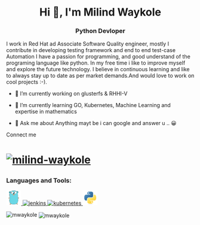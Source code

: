 <h1 align="center">Hi 👋, I'm Milind Waykole</h1>
<h3 align="center">Python Devloper</h3>

I work in Red Hat ad  Associate Software Quality engineer, mostly I contribute in developing testing framework and end to end  test-case Automation
I have a passion for programming, and good understand of the programing language like python. In my free time i like to improve  myself and explore the future technology. I believe in continuous learning and like to always stay up to date as per market demands.And would love to work on cool projects :-).

- 🔭 I’m currently working on glusterfs & RHHI-V

- 🌱 I’m currently learning GO, Kubernetes, Machine Learning and expertise in mathematics 

- 💬 Ask me about Anything mayt be i can google and answer u .. 😀

<hi>Connect me <h1>
<p align="left">
<a href="https://linkedin.com/in/milind-waykole" target="blank"><img align="center" src="https://cdn.jsdelivr.net/npm/simple-icons@3.0.1/icons/linkedin.svg" alt="milind-waykole" height="30" width="40" /></a>
<!-- <a href="https://instagram.com/milind_waykole" target="blank"><img align="center" src="https://cdn.jsdelivr.net/npm/simple-icons@3.0.1/icons/instagram.svg" alt="milind_waykole" height="30" width="40" /></a> -->
</p>

<h3 align="left">Languages and Tools:</h3>
<p align="left"> <a href="https://golang.org" target="_blank"> <img src="https://raw.githubusercontent.com/devicons/devicon/master/icons/go/go-original.svg" alt="go" width="40" height="40"/> </a> <a href="https://www.jenkins.io" target="_blank"> <img src="https://www.vectorlogo.zone/logos/jenkins/jenkins-icon.svg" alt="jenkins" width="40" height="40"/> </a> <a href="https://kubernetes.io" target="_blank"> <img src="https://www.vectorlogo.zone/logos/kubernetes/kubernetes-icon.svg" alt="kubernetes" width="40" height="40"/> </a> <a href="https://www.python.org" target="_blank"> <img src="https://raw.githubusercontent.com/devicons/devicon/master/icons/python/python-original.svg" alt="python" width="40" height="40"/> </a> </p>

<p><img align="left" src="https://github-readme-stats.vercel.app/api/top-langs?username=mwaykole&show_icons=true&theme=dark&locale=en&layout=compact" alt="mwaykole" /></p>

<p>&nbsp;<img align="center" src="https://github-readme-stats.vercel.app/api?username=mwaykole&theme=dark&show_icons=true&locale=en" alt="mwaykole" /></p>
